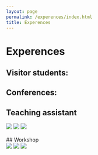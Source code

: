 ```yaml
---
layout: page
permalink: /experences/index.html
title: Experences
---
```


# Experences

## Visitor students:


## Conferences:

## Teaching assistant

<div class="third">
<img src="/images/swimming2.JPG">
<img src="/images/swimming.JPG">
<img src="/images/surfing1.JPG">
</div>
<br>
## Workshop

<div class="third">
<img src="/images/prelection1.JPG">
<img src="/images/speech1.JPG">
<img src="/images/speech3.JPG">
</div>
<br>



<!-- Calendly inline widget end -->


